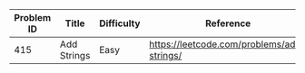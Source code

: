 | Problem ID | Title | Difficulty | Reference
| --- | --- | --- | ---
| 415 | Add Strings | Easy | https://leetcode.com/problems/add-strings/
